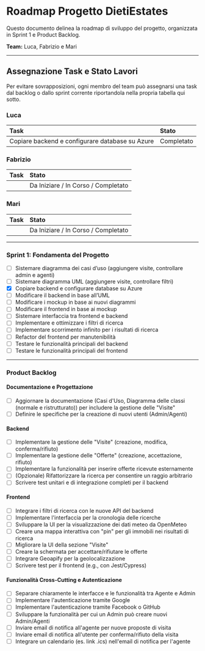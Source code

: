 # Roadmap Progetto DietiEstates

Questo documento delinea la roadmap di sviluppo del progetto, organizzata in Sprint 1 e Product Backlog.

**Team:** Luca, Fabrizio e Mari

---

## Assegnazione Task e Stato Lavori

Per evitare sovrapposizioni, ogni membro del team può assegnarsi una task dal backlog o dallo sprint corrente riportandola nella propria tabella qui sotto.

### Luca

| Task                                                        | Stato        |
| :---                                                        | :---         |
| Copiare backend e configurare database su Azure              | Completato   |

### Fabrizio

| Task | Stato |
| :--- | :--- |
|      | Da Iniziare / In Corso / Completato |

### Mari

| Task | Stato |
| :--- | :--- |
|      | Da Iniziare / In Corso / Completato |

---

### Sprint 1: Fondamenta del Progetto

- [ ] Sistemare diagramma dei casi d’uso (aggiungere visite, controllare admin e agenti)
- [ ] Sistemare diagramma UML (aggiungere visite, controllare filtri)
- [x] Copiare backend e configurare database su Azure
- [ ] Modificare il backend in base all’UML
- [ ] Modificare i mockup in base ai nuovi diagrammi
- [ ] Modificare il frontend in base ai mockup
- [ ] Sistemare interfaccia tra frontend e backend
- [ ] Implementare e ottimizzare i filtri di ricerca
- [ ] Implementare scorrimento infinito per i risultati di ricerca
- [ ] Refactor del frontend per manutenibilità
- [ ] Testare le funzionalità principali del backend
- [ ] Testare le funzionalità principali del frontend

---

### Product Backlog

#### Documentazione e Progettazione
- [ ] Aggiornare la documentazione (Casi d'Uso, Diagramma delle classi (normale e ristrutturato)) per includere la gestione delle "Visite"
- [ ] Definire le specifiche per la creazione di nuovi utenti (Admin/Agenti)

#### Backend
- [ ] Implementare la gestione delle "Visite" (creazione, modifica, conferma/rifiuto)
- [ ] Implementare la gestione delle "Offerte" (creazione, accettazione, rifiuto)
- [ ] Implementare la funzionalità per inserire offerte ricevute esternamente
- [ ] (Opzionale) Rifattorizzare la ricerca per consentire un raggio arbitrario
- [ ] Scrivere test unitari e di integrazione completi per il backend

#### Frontend
- [ ] Integrare i filtri di ricerca con le nuove API del backend
- [ ] Implementare l'interfaccia per la cronologia delle ricerche
- [ ] Sviluppare la UI per la visualizzazione dei dati meteo da OpenMeteo
- [ ] Creare una mappa interattiva con "pin" per gli immobili nei risultati di ricerca
- [ ] Migliorare la UI della sezione "Visite"
- [ ] Creare la schermata per accettare/rifiutare le offerte
- [ ] Integrare Geoapify per la geolocalizzazione
- [ ] Scrivere test per il frontend (e.g., con Jest/Cypress)

#### Funzionalità Cross-Cutting e Autenticazione
- [ ] Separare chiaramente le interfacce e le funzionalità tra Agente e Admin
- [ ] Implementare l'autenticazione tramite Google
- [ ] Implementare l'autenticazione tramite Facebook o GitHub
- [ ] Sviluppare la funzionalità per cui un Admin può creare nuovi Admin/Agenti
- [ ] Inviare email di notifica all'agente per nuove proposte di visita
- [ ] Inviare email di notifica all'utente per conferma/rifiuto della visita
- [ ] Integrare un calendario (es. link .ics) nell'email di notifica per l'agente